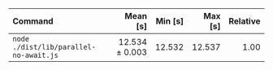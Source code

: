 | Command | Mean [s] | Min [s] | Max [s] | Relative |
|:---|---:|---:|---:|---:|
| `node ./dist/lib/parallel-no-await.js` | 12.534 ± 0.003 | 12.532 | 12.537 | 1.00 |
